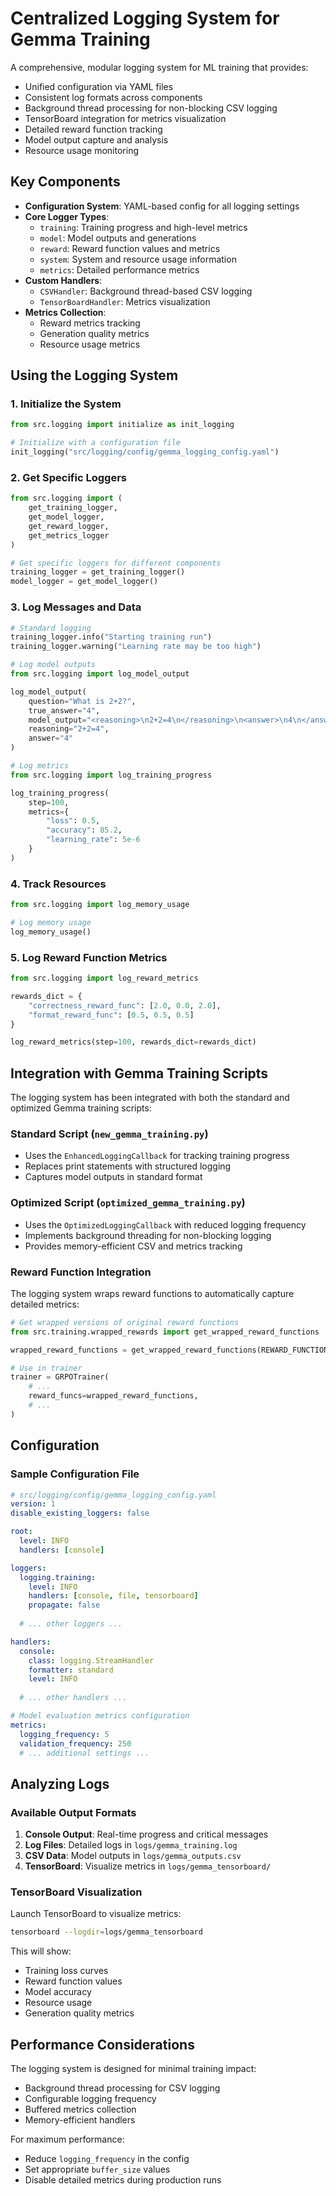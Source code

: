 # Centralized Logging System for Gemma Training

A comprehensive, modular logging system for ML training that provides:

- Unified configuration via YAML files
- Consistent log formats across components
- Background thread processing for non-blocking CSV logging
- TensorBoard integration for metrics visualization
- Detailed reward function tracking
- Model output capture and analysis
- Resource usage monitoring

## Key Components

- **Configuration System**: YAML-based config for all logging settings
- **Core Logger Types**:
  - `training`: Training progress and high-level metrics
  - `model`: Model outputs and generations
  - `reward`: Reward function values and metrics
  - `system`: System and resource usage information
  - `metrics`: Detailed performance metrics
- **Custom Handlers**:
  - `CSVHandler`: Background thread-based CSV logging
  - `TensorBoardHandler`: Metrics visualization
- **Metrics Collection**:
  - Reward metrics tracking
  - Generation quality metrics
  - Resource usage metrics

## Using the Logging System

### 1. Initialize the System

```python
from src.logging import initialize as init_logging

# Initialize with a configuration file
init_logging("src/logging/config/gemma_logging_config.yaml")
```

### 2. Get Specific Loggers

```python
from src.logging import (
    get_training_logger,
    get_model_logger,
    get_reward_logger,
    get_metrics_logger
)

# Get specific loggers for different components
training_logger = get_training_logger()
model_logger = get_model_logger()
```

### 3. Log Messages and Data

```python
# Standard logging
training_logger.info("Starting training run")
training_logger.warning("Learning rate may be too high")

# Log model outputs
from src.logging import log_model_output

log_model_output(
    question="What is 2+2?",
    true_answer="4",
    model_output="<reasoning>\n2+2=4\n</reasoning>\n<answer>\n4\n</answer>",
    reasoning="2+2=4",
    answer="4"
)

# Log metrics
from src.logging import log_training_progress

log_training_progress(
    step=100,
    metrics={
        "loss": 0.5,
        "accuracy": 85.2,
        "learning_rate": 5e-6
    }
)
```

### 4. Track Resources

```python
from src.logging import log_memory_usage

# Log memory usage
log_memory_usage()
```

### 5. Log Reward Function Metrics

```python
from src.logging import log_reward_metrics

rewards_dict = {
    "correctness_reward_func": [2.0, 0.0, 2.0],
    "format_reward_func": [0.5, 0.5, 0.5]
}

log_reward_metrics(step=100, rewards_dict=rewards_dict)
```

## Integration with Gemma Training Scripts

The logging system has been integrated with both the standard and optimized Gemma training scripts:

### Standard Script (`new_gemma_training.py`)

- Uses the `EnhancedLoggingCallback` for tracking training progress
- Replaces print statements with structured logging
- Captures model outputs in standard format

### Optimized Script (`optimized_gemma_training.py`)

- Uses the `OptimizedLoggingCallback` with reduced logging frequency
- Implements background threading for non-blocking logging
- Provides memory-efficient CSV and metrics tracking

### Reward Function Integration

The logging system wraps reward functions to automatically capture detailed metrics:

```python
# Get wrapped versions of original reward functions
from src.training.wrapped_rewards import get_wrapped_reward_functions

wrapped_reward_functions = get_wrapped_reward_functions(REWARD_FUNCTIONS)

# Use in trainer
trainer = GRPOTrainer(
    # ...
    reward_funcs=wrapped_reward_functions,
    # ...
)
```

## Configuration

### Sample Configuration File

```yaml
# src/logging/config/gemma_logging_config.yaml
version: 1
disable_existing_loggers: false

root:
  level: INFO
  handlers: [console]

loggers:
  logging.training:
    level: INFO
    handlers: [console, file, tensorboard]
    propagate: false
  
  # ... other loggers ...

handlers:
  console:
    class: logging.StreamHandler
    formatter: standard
    level: INFO
    
  # ... other handlers ...

# Model evaluation metrics configuration
metrics:
  logging_frequency: 5
  validation_frequency: 250
  # ... additional settings ...
```

## Analyzing Logs

### Available Output Formats

1. **Console Output**: Real-time progress and critical messages
2. **Log Files**: Detailed logs in `logs/gemma_training.log`
3. **CSV Data**: Model outputs in `logs/gemma_outputs.csv`
4. **TensorBoard**: Visualize metrics in `logs/gemma_tensorboard/`

### TensorBoard Visualization

Launch TensorBoard to visualize metrics:

```bash
tensorboard --logdir=logs/gemma_tensorboard
```

This will show:
- Training loss curves
- Reward function values
- Model accuracy
- Resource usage
- Generation quality metrics

## Performance Considerations

The logging system is designed for minimal training impact:

- Background thread processing for CSV logging
- Configurable logging frequency
- Buffered metrics collection
- Memory-efficient handlers

For maximum performance:
- Reduce `logging_frequency` in the config
- Set appropriate `buffer_size` values
- Disable detailed metrics during production runs 